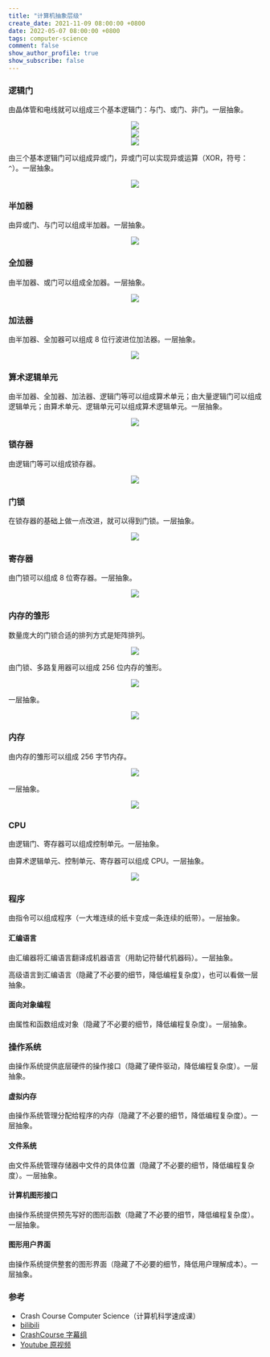 ```yaml
---
title: "计算机抽象层级"
create_date: 2021-11-09 08:00:00 +0800
date: 2022-05-07 08:00:00 +0800
tags: computer-science
comment: false
show_author_profile: true
show_subscribe: false
---
```


### 逻辑门

由晶体管和电线就可以组成三个基本逻辑门：与门、或门、非门。一层抽象。

<div style="text-align: center">
<img src="/image/hardware/and_gate.drawio.png">
</div>

<div style="text-align: center">
<img src="/image/hardware/or_gate.drawio.png">
</div>

<div style="text-align: center">
<img src="/image/hardware/not_gate.drawio.png">
</div>

由三个基本逻辑门可以组成异或门，异或门可以实现异或运算（XOR，符号：`^`）。一层抽象。

<div style="text-align: center">
<img src="/image/hardware/xor_gate.drawio.png">
</div>

### 半加器

由异或门、与门可以组成半加器。一层抽象。

<div style="text-align: center">
<img src="/image/hardware/half_adder.drawio.png">
</div>

### 全加器

由半加器、或门可以组成全加器。一层抽象。

<div style="text-align: center">
<img src="/image/hardware/full_adder.drawio.png">
</div>

### 加法器

由半加器、全加器可以组成 8 位行波进位加法器。一层抽象。

<div style="text-align: center">
<img src="/image/hardware/8_bit_ripple_carry_adder.drawio.png">
</div>

### 算术逻辑单元

由半加器、全加器、加法器、逻辑门等可以组成算术单元；由大量逻辑门可以组成逻辑单元；由算术单元、逻辑单元可以组成算术逻辑单元。一层抽象。

<div style="text-align: center">
<img src="/image/hardware/alu.drawio.png">
</div>

### 锁存器

由逻辑门等可以组成锁存器。

<div style="text-align: center">
<img src="/image/hardware/and_or_latch.drawio.png">
</div>

### 门锁

在锁存器的基础上做一点改进，就可以得到门锁。一层抽象。

<div style="text-align: center">
<img src="/image/hardware/gated_latch.drawio.png">
</div>

### 寄存器

由门锁可以组成 8 位寄存器。一层抽象。

<div style="text-align: center">
<img src="/image/hardware/8_bit_register.drawio.png">
</div>

### 内存的雏形

数量庞大的门锁合适的排列方式是矩阵排列。

<div style="text-align: center">
<img src="/image/hardware/latch_matrix_unit.drawio.png">
</div>

由门锁、多路复用器可以组成 256 位内存的雏形。

<div style="text-align: center">
<img src="/image/hardware/256_bit_memory.drawio.png">
</div>

一层抽象。

<div style="text-align: center">
<img src="/image/hardware/256_bit_memory_abstract.drawio.png">
</div>

### 内存

由内存的雏形可以组成 256 字节内存。

<div style="text-align: center">
<img src="/image/hardware/256_byte_memory.drawio.png">
</div>

一层抽象。

<div style="text-align: center">
<img src="/image/hardware/256_byte_memory_abstract.drawio.png">
</div>

### CPU

由逻辑门、寄存器可以组成控制单元。一层抽象。

由算术逻辑单元、控制单元、寄存器可以组成 CPU。一层抽象。

<div style="text-align: center">
<img src="/image/hardware/cpu.drawio.png">
</div>

### 程序

由指令可以组成程序（一大堆连续的纸卡变成一条连续的纸带）。一层抽象。

#### 汇编语言

由汇编器将汇编语言翻译成机器语言（用助记符替代机器码）。一层抽象。

高级语言到汇编语言（隐藏了不必要的细节，降低编程复杂度），也可以看做一层抽象。

#### 面向对象编程

由属性和函数组成对象（隐藏了不必要的细节，降低编程复杂度）。一层抽象。

### 操作系统

由操作系统提供底层硬件的操作接口（隐藏了硬件驱动，降低编程复杂度）。一层抽象。

#### 虚拟内存

由操作系统管理分配给程序的内存（隐藏了不必要的细节，降低编程复杂度）。一层抽象。

#### 文件系统

由文件系统管理存储器中文件的具体位置（隐藏了不必要的细节，降低编程复杂度）。一层抽象。

#### 计算机图形接口

由操作系统提供预先写好的图形函数（隐藏了不必要的细节，降低编程复杂度）。一层抽象。

#### 图形用户界面

由操作系统提供整套的图形界面（隐藏了不必要的细节，降低用户理解成本）。一层抽象。

### 参考

- Crash Course Computer Science（计算机科学速成课）
- [bilibili](https://www.bilibili.com/video/BV1EW411u7th)
- [CrashCourse 字幕组](https://github.com/1c7/crash-course-computer-science-chinese)
- [Youtube 原视频](https://www.youtube.com/playlist?list=PL8dPuuaLjXtNlUrzyH5r6jN9ulI)